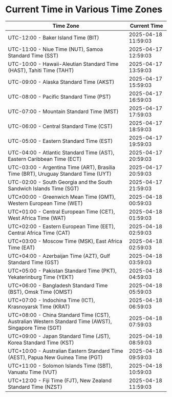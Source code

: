 # Current Time in Various Time Zones

| Time Zone | Current Time |
|-----------|--------------|
| UTC-12:00 - Baker Island Time (BIT) | 2025-04-18 11:59:03 |
| UTC-11:00 - Niue Time (NUT), Samoa Standard Time (SST) | 2025-04-17 12:59:03 |
| UTC-10:00 - Hawaii-Aleutian Standard Time (HAST), Tahiti Time (TAHT) | 2025-04-17 13:59:03 |
| UTC-09:00 - Alaska Standard Time (AKST) | 2025-04-17 15:59:03 |
| UTC-08:00 - Pacific Standard Time (PST) | 2025-04-17 16:59:03 |
| UTC-07:00 - Mountain Standard Time (MST) | 2025-04-17 17:59:03 |
| UTC-06:00 - Central Standard Time (CST) | 2025-04-17 18:59:03 |
| UTC-05:00 - Eastern Standard Time (EST) | 2025-04-17 19:59:03 |
| UTC-04:00 - Atlantic Standard Time (AST), Eastern Caribbean Time (ECT) | 2025-04-17 20:59:03 |
| UTC-03:00 - Argentina Time (ART), Brasília Time (BRT), Uruguay Standard Time (UYT) | 2025-04-17 20:59:03 |
| UTC-02:00 - South Georgia and the South Sandwich Islands Time (SGT) | 2025-04-17 21:59:03 |
| UTC±00:00 - Greenwich Mean Time (GMT), Western European Time (WET) | 2025-04-18 00:59:03 |
| UTC+01:00 - Central European Time (CET), West Africa Time (WAT) | 2025-04-18 01:59:03 |
| UTC+02:00 - Eastern European Time (EET), Central Africa Time (CAT) | 2025-04-18 02:59:03 |
| UTC+03:00 - Moscow Time (MSK), East Africa Time (EAT) | 2025-04-18 02:59:03 |
| UTC+04:00 - Azerbaijan Time (AZT), Gulf Standard Time (GST) | 2025-04-18 03:59:03 |
| UTC+05:00 - Pakistan Standard Time (PKT), Yekaterinburg Time (YEKT) | 2025-04-18 04:59:03 |
| UTC+06:00 - Bangladesh Standard Time (BST), Omsk Time (OMST) | 2025-04-18 05:59:03 |
| UTC+07:00 - Indochina Time (ICT), Krasnoyarsk Time (KRAT) | 2025-04-18 06:59:03 |
| UTC+08:00 - China Standard Time (CST), Australian Western Standard Time (AWST), Singapore Time (SGT) | 2025-04-18 07:59:03 |
| UTC+09:00 - Japan Standard Time (JST), Korea Standard Time (KST) | 2025-04-18 08:59:03 |
| UTC+10:00 - Australian Eastern Standard Time (AEST), Papua New Guinea Time (PGT) | 2025-04-18 09:59:03 |
| UTC+11:00 - Solomon Islands Time (SBT), Vanuatu Time (VUT) | 2025-04-18 10:59:03 |
| UTC+12:00 - Fiji Time (FJT), New Zealand Standard Time (NZST) | 2025-04-18 11:59:03 |
